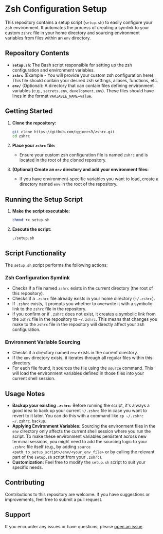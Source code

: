 # Zsh Configuration Setup

This repository contains a setup script (`setup.sh`) to easily configure your zsh environment. It automates the process of creating a symlink to your custom `zshrc` file in your home directory and sourcing environment variables from files within an `env` directory.

## Repository Contents

* **`setup.sh`**: The Bash script responsible for setting up the zsh configuration and environment variables.
* **`zshrc`** (Example - You will provide your custom zsh configuration here): This file should contain your desired zsh settings, aliases, functions, etc.
* **`env/`** (Optional): A directory that can contain files defining environment variables (e.g., `secrets.env`, `development.env`). These files should have lines in the format `VARIABLE_NAME=value`.

## Getting Started

1.  **Clone the repository:**
    ```bash
    git clone https://github.com/qgjones9/zshrc.git
    cd zshrc
    ```

2.  **Place your `zshrc` file:**
    * Ensure your custom zsh configuration file is named `zshrc` and is located in the root of the cloned repository.

3.  **(Optional) Create an `env` directory and add your environment files:**
    * If you have environment-specific variables you want to load, create a directory named `env` in the root of the repository.

## Running the Setup Script

1.  **Make the script executable:**
    ```bash
    chmod +x setup.sh
    ```

2.  **Execute the script:**
    ```bash
    ./setup.sh
    ```

## Script Functionality

The `setup.sh` script performs the following actions:

### Zsh Configuration Symlink

* Checks if a file named `zshrc` exists in the current directory (the root of this repository).
* Checks if a `.zshrc` file already exists in your home directory (`~/.zshrc`).
* If `.zshrc` exists, it prompts you whether to overwrite it with a symbolic link to the `zshrc` file in the repository.
* If you confirm or if `.zshrc` does not exist, it creates a symbolic link from the `zshrc` file in the repository to `~/.zshrc`. This means that changes you make to the `zshrc` file in the repository will directly affect your zsh configuration.

### Environment Variable Sourcing

* Checks if a directory named `env` exists in the current directory.
* If the `env` directory exists, it iterates through all regular files within this directory.
* For each file found, it sources the file using the `source` command. This will load the environment variables defined in those files into your current shell session.

## Usage Notes

* **Backup your existing `.zshrc`:** Before running the script, it's always a good idea to back up your current `~/.zshrc` file in case you want to revert to it later. You can do this with a command like `cp ~/.zshrc ~/.zshrc.backup`.
* **Applying Environment Variables:** Sourcing the environment files in the `env` directory only affects the current shell session where you run the script. To make these environment variables persistent across new terminal sessions, you might need to add the sourcing logic to your `.zshrc` file itself (e.g., by adding `source <path_to_setup_script>/env/<your_env_file>` or by calling the relevant part of the `setup.sh` script from your `.zshrc`).
* **Customization:** Feel free to modify the `setup.sh` script to suit your specific needs.

## Contributing

Contributions to this repository are welcome. If you have suggestions or improvements, feel free to submit a pull request.

## Support

If you encounter any issues or have questions, please [open an issue](https://github.com/qgjones9/zshrc/issues).